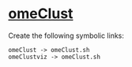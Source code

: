 # [omeClust](https://hpc.nih.gov/apps/omeClust.html)

Create the following symbolic links:
```
omeClust -> omeClust.sh
omeClustviz -> omeClust.sh
```
